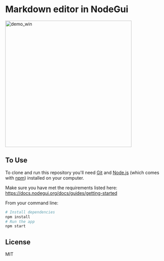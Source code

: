 # Markdown editor in NodeGui

<img alt="demo_win" src="https://github.com/master-atul/mdview-nodegui/raw/master/assets/demo.gif" height="400" />

## To Use

To clone and run this repository you'll need [Git](https://git-scm.com) and [Node.js](https://nodejs.org/en/download/) (which comes with [npm](http://npmjs.com)) installed on your computer.

Make sure you have met the requirements listed here: https://docs.nodegui.org/docs/guides/getting-started

From your command line:

```bash
# Install dependencies
npm install
# Run the app
npm start
```

## License

MIT
